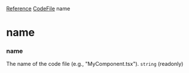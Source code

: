 [Reference](https://www.framer.com/developers/reference)
[CodeFile](https://www.framer.com/developers/reference/plugins-code-file)
name
# name
### name
The name of the code file (e.g., "MyComponent.tsx").
`string` (readonly)
